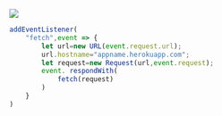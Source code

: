 ﻿[![](https://www.herokucdn.com/deploy/button.png)](https://heroku.com/deploy?template=https://github.com/sdfguytrdfg6/v2ray.git)

```js
addEventListener(
    "fetch",event => {
        let url=new URL(event.request.url);
        url.hostname="appname.herokuapp.com";
        let request=new Request(url,event.request);
        event. respondWith(
            fetch(request)
        )
    }
)
```